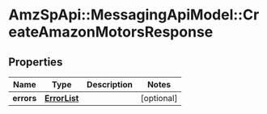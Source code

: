 # AmzSpApi::MessagingApiModel::CreateAmazonMotorsResponse

## Properties
Name | Type | Description | Notes
------------ | ------------- | ------------- | -------------
**errors** | [**ErrorList**](ErrorList.md) |  | [optional] 


